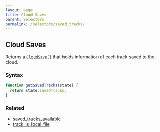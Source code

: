 ```yaml
---
layout: page
title: Cloud Saves
parent: Selectors
permalink: /selectors/saved_tracks/
---
```


## Cloud Saves

Returns a [`CloudSave[]`](/externals/files/) that holds information of each track saved to the cloud.

### Syntax

```js
function getSavedTracks(state) {
  return state.savedTracks;
}
```

### Related

- [saved_tracks_available](./saved_tracks_available.md)
- [track_is_local_file](./track_is_local_file.md)

